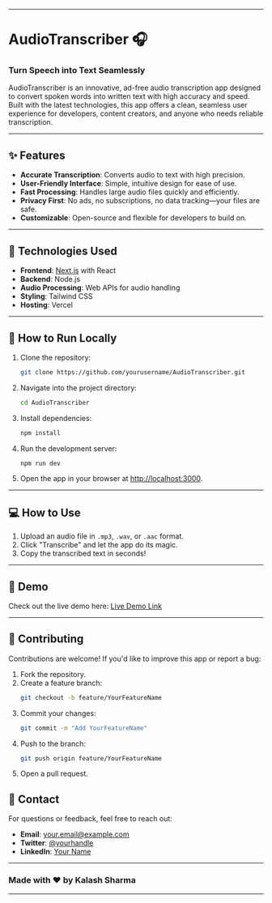 
---

# **AudioTranscriber** 🎧  
### **Turn Speech into Text Seamlessly**

AudioTranscriber is an innovative, ad-free audio transcription app designed to convert spoken words into written text with high accuracy and speed. Built with the latest technologies, this app offers a clean, seamless user experience for developers, content creators, and anyone who needs reliable transcription.

---

## **✨ Features**
- **Accurate Transcription**: Converts audio to text with high precision.  
- **User-Friendly Interface**: Simple, intuitive design for ease of use.  
- **Fast Processing**: Handles large audio files quickly and efficiently.  
- **Privacy First**: No ads, no subscriptions, no data tracking—your files are safe.  
- **Customizable**: Open-source and flexible for developers to build on.  

---

## **🚀 Technologies Used**
- **Frontend**: [Next.js](https://nextjs.org/) with React  
- **Backend**: Node.js  
- **Audio Processing**: Web APIs for audio handling  
- **Styling**: Tailwind CSS  
- **Hosting**: Vercel  

---

## **📂 How to Run Locally**
1. Clone the repository:
   ```bash
   git clone https://github.com/yourusername/AudioTranscriber.git
   ```
2. Navigate into the project directory:
   ```bash
   cd AudioTranscriber
   ```
3. Install dependencies:
   ```bash
   npm install
   ```
4. Run the development server:
   ```bash
   npm run dev
   ```
5. Open the app in your browser at [http://localhost:3000](http://localhost:3000).

---

## **💻 How to Use**
1. Upload an audio file in `.mp3`, `.wav`, or `.aac` format.  
2. Click "Transcribe" and let the app do its magic.  
3. Copy the transcribed text in seconds!  

---

## **🌟 Demo**
Check out the live demo here: [Live Demo Link](https://your-demo-link.com)

---

## **🤝 Contributing**
Contributions are welcome! If you'd like to improve this app or report a bug:  
1. Fork the repository.  
2. Create a feature branch:  
   ```bash
   git checkout -b feature/YourFeatureName
   ```
3. Commit your changes:  
   ```bash
   git commit -m "Add YourFeatureName"
   ```
4. Push to the branch:  
   ```bash
   git push origin feature/YourFeatureName
   ```
5. Open a pull request.


## **📧 Contact**
For questions or feedback, feel free to reach out:  
- **Email**: your.email@example.com  
- **Twitter**: [@yourhandle](https://twitter.com/yourhandle)  
- **LinkedIn**: [Your Name](https://linkedin.com/in/yourprofile)  

---

### **Made with ❤️ by Kalash Sharma**

---
